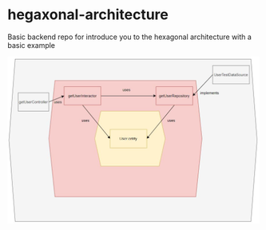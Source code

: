# hegaxonal-architecture
Basic backend repo for introduce you to the hexagonal architecture with a basic example


![Hexagonal architecture](./img/hexagonal-arch.JPG)
